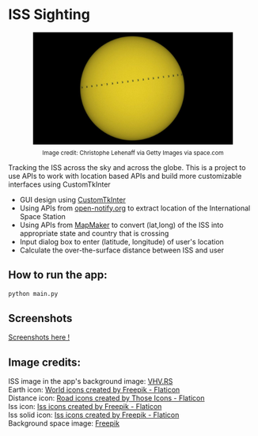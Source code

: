 # ISS Sighting

<p align='center'>
  <img src="https://github.com/SwamiKannan/Revisiting-Python/blob/main/ISS%20Sighting/cover.jpg" width=80%><br>
  <sub>Image credit: Christophe Lehenaff via Getty Images via space.com</sub>
  </p>
  
  Tracking the ISS across the sky and across the globe. This is a project to use APIs to work with location based APIs and build more customizable interfaces using CustomTkInter
  <ul>
  <li>GUI design using <a href="https://github.com/TomSchimansky/CustomTkinter">CustomTkInter</a> </li>
  <li>Using APIs from <a href="http://open-notify.org/Open-Notify-API/ISS-Location-Now/">open-notify.org</a> to extract location of the International Space Station </li>
  <li>Using APIs from <a href="https://geocode.maps.co/">MapMaker</a> to convert (lat,long) of the ISS into appropriate state and country that is crossing</li>
  <li>Input dialog box to enter (latitude, longitude) of user's location</li>
  <li>Calculate the over-the-surface distance between ISS and user</li>
 </ul>
 
   ## How to run the app:
  ```
  python main.py
  ```

## Screenshots
<a href="https://github.com/SwamiKannan/Revisiting-Python/tree/main/ISS%20Sighting/screenshots" >Screenshots here ! </a>
 
<h2> Image credits:</h2>
ISS image in the app's background image: <a href="https://www.vhv.rs/viewpic/iixRJRo_iss-silhouette-international-space-station-outline-hd-png/"> VHV.RS </a><br>
Earth icon: <a href="https://www.flaticon.com/free-icons/world" title="world icons">World icons created by Freepik - Flaticon</a><br>
Distance icon: <a href="https://www.flaticon.com/free-icons/road" title="road icons">Road icons created by Those Icons - Flaticon</a><br>
Iss icon: <a href="https://www.flaticon.com/free-icons/iss" title="iss icons">Iss icons created by Freepik - Flaticon</a><br>
Iss solid icon: <a href="https://www.flaticon.com/free-icons/iss" title="iss icons">Iss icons created by Freepik - Flaticon</a><br>
Background space image: <a href="https://www.freepik.com/free-photos-vectors/space-background"> Freepik </a>
  
  
